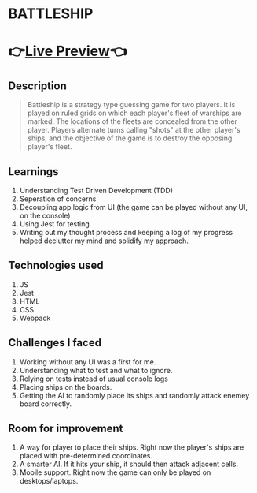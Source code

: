 # BATTLESHIP 
# 👉[Live Preview](https://nashitshayan.github.io/battleship/)👈

## Description
> Battleship is a strategy type guessing game for two players. It is played on ruled grids on which each player's fleet of warships are marked. The locations of the fleets are concealed from the other player. Players alternate turns calling "shots" at the other player's ships, and the objective of the game is to destroy the opposing player's fleet.

## Learnings
1. Understanding Test Driven Development (TDD)
2. Seperation of concerns
3. Decoupling app logic from UI (the game can be played without any UI, on the console)
4. Using Jest for testing
5. Writing out my thought process and keeping a log of my progress helped declutter my mind and solidify my approach.


## Technologies used
1. JS
2. Jest
3. HTML
4. CSS
5. Webpack


## Challenges I faced
1. Working without any UI was a first for me.
2. Understanding what to test and what to ignore.
3. Relying on tests instead of usual console logs
4. Placing ships on the boards.
5. Getting the AI to randomly place its ships and randomly attack enemey board correctly.  

## Room for improvement
1. A way for player to place their ships. Right now the player's ships are placed with pre-determined coordinates.
2. A smarter AI. If it hits your ship, it should then attack adjacent cells.
3. Mobile support. Right now the game can only be played on desktops/laptops.

